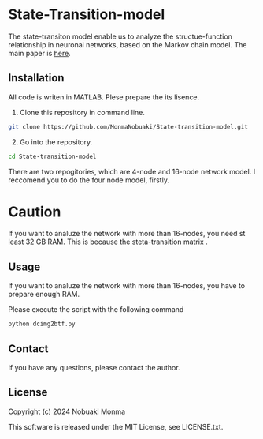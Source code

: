 # State-Transition-model
The state-transiton model enable us to analyze the structue-function relationship in neuronal networks, based on the Markov chain model. The main paper is [here](https://arxiv.org/abs/2404.16582).  

## Installation
All code is writen in MATLAB. Plese prepare the its lisence.

1. Clone this repository in command line.
```bash
git clone https://github.com/MonmaNobuaki/State-transition-model.git
```

2. Go into the repository.
```bash
cd State-transition-model
```
There are two repogitories, which are 4-node and 16-node network model. I reccomend you to do the four node model, firstly. 

# Caution 
If you want to analuze the network with more than 16-nodes, you need st least 32 GB RAM. This is because the steta-transition matrix .


## Usage
If you want to analuze the network with more than 16-nodes, you have to prepare enough RAM.

Please execute the script with the following command

```bash
python dcimg2btf.py
```


## Contact
If you have any questions, please contact the author. 

## License

Copyright (c) 2024 Nobuaki Monma 

This software is released under the MIT License, see LICENSE.txt.
